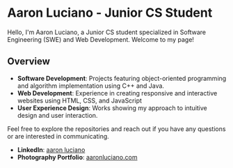 # Aaron Luciano - Junior CS Student

Hello, I'm Aaron Luciano, a Junior CS student specialized in Software Engineering (SWE) and Web Development. Welcome to my page!

## Overview

- **Software Development**: Projects featuring object-oriented programming and algorithm implementation using C++ and Java.
- **Web Development**: Experience in creating responsive and interactive websites using HTML, CSS, and JavaScript
- **User Experience Design**: Works showing my approach to intuitive design and user interaction.

Feel free to explore the repositories and reach out if you have any questions or are interested in communicating.

- **LinkedIn**: [aaron luciano](https://www.linkedin.com/in/aaronluciano/)
- **Photography Portfolio**: [aaronluciano.com](https://aaronluciano.com)
